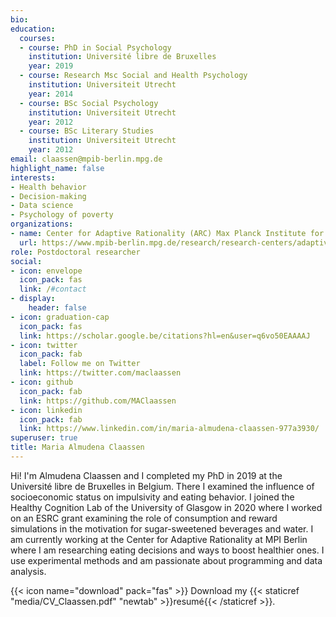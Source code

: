 ```yaml
---
bio: 
education:
  courses:
  - course: PhD in Social Psychology
    institution: Université libre de Bruxelles
    year: 2019
  - course: Research Msc Social and Health Psychology
    institution: Universiteit Utrecht
    year: 2014
  - course: BSc Social Psychology
    institution: Universiteit Utrecht
    year: 2012
  - course: BSc Literary Studies
    institution: Universiteit Utrecht
    year: 2012
email: claassen@mpib-berlin.mpg.de
highlight_name: false
interests:
- Health behavior
- Decision-making
- Data science
- Psychology of poverty
organizations:
- name: Center for Adaptive Rationality (ARC) Max Planck Institute for Human Development
  url: https://www.mpib-berlin.mpg.de/research/research-centers/adaptive-rationality
role: Postdoctoral researcher
social:
- icon: envelope
  icon_pack: fas
  link: /#contact
- display:
    header: false
- icon: graduation-cap
  icon_pack: fas
  link: https://scholar.google.be/citations?hl=en&user=q6vo50EAAAAJ
- icon: twitter
  icon_pack: fab
  label: Follow me on Twitter
  link: https://twitter.com/maclaassen
- icon: github
  icon_pack: fab
  link: https://github.com/MAClaassen
- icon: linkedin
  icon_pack: fab
  link: https://www.linkedin.com/in/maria-almudena-claassen-977a3930/
superuser: true
title: Maria Almudena Claassen
---
```


Hi! I'm Almudena Claassen and I completed my PhD in 2019 at the Université libre de Bruxelles in Belgium. There I examined the influence of socioeconomic status on impulsivity and eating behavior. I joined the Healthy Cognition Lab of the University of Glasgow in 2020 where I worked on an ESRC grant examining the role of consumption and reward simulations in the motivation for sugar-sweetened beverages and water. I am currently working at the Center for Adaptive Rationality at MPI Berlin where I am researching eating decisions and ways to boost healthier ones. I use experimental methods and am  passionate about programming and data analysis. 


{{< icon name="download" pack="fas" >}} Download my {{< staticref "media/CV_Claassen.pdf" "newtab" >}}resumé{{< /staticref >}}.
